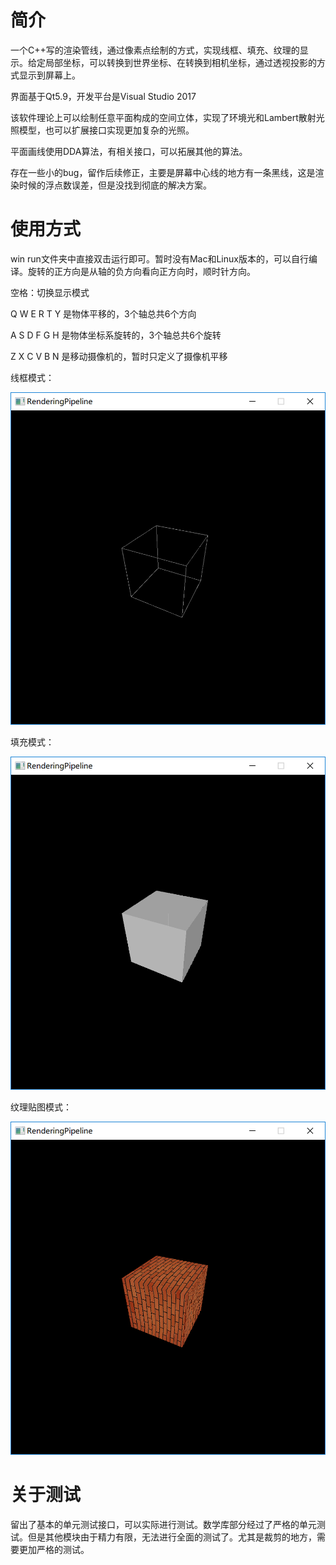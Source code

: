 # 简介

一个C++写的渲染管线，通过像素点绘制的方式，实现线框、填充、纹理的显示。给定局部坐标，可以转换到世界坐标、在转换到相机坐标，通过透视投影的方式显示到屏幕上。

界面基于Qt5.9，开发平台是Visual Studio 2017

该软件理论上可以绘制任意平面构成的空间立体，实现了环境光和Lambert散射光照模型，也可以扩展接口实现更加复杂的光照。

平面画线使用DDA算法，有相关接口，可以拓展其他的算法。

存在一些小的bug，留作后续修正，主要是屏幕中心线的地方有一条黑线，这是渲染时候的浮点数误差，但是没找到彻底的解决方案。

# 使用方式

win run文件夹中直接双击运行即可。暂时没有Mac和Linux版本的，可以自行编译。旋转的正方向是从轴的负方向看向正方向时，顺时针方向。

空格：切换显示模式

Q W E R T Y 是物体平移的，3个轴总共6个方向

A S D F G H 是物体坐标系旋转的，3个轴总共6个旋转

Z X C V B N 是移动摄像机的，暂时只定义了摄像机平移 

线框模式：

![](./pic/frame.png)

填充模式：

![](./pic/fill.png)

纹理贴图模式：

![](./pic/texture.png)

# 关于测试

留出了基本的单元测试接口，可以实际进行测试。数学库部分经过了严格的单元测试。但是其他模块由于精力有限，无法进行全面的测试了。尤其是裁剪的地方，需要更加严格的测试。
